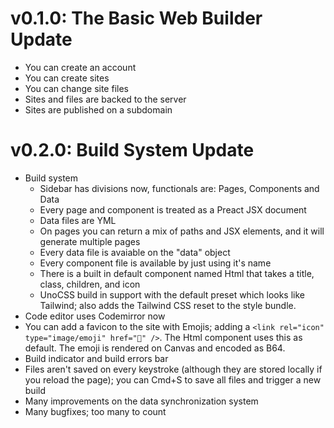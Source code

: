 # v0.1.0: The Basic Web Builder Update
- You can create an account
- You can create sites
- You can change site files
- Sites and files are backed to the server
- Sites are published on a subdomain

# v0.2.0: Build System Update

- Build system
  - Sidebar has divisions now, functionals are: Pages, Components and Data
  - Every page and component is treated as a Preact JSX document
  - Data files are YML
  - On pages you can return a mix of paths and JSX elements, and it will generate multiple pages
  - Every data file is avaiable on the "data" object
  - Every component file is available by just using it's name
  - There is a built in default component named Html that takes a title, class, children, and icon
  - UnoCSS build in support with the default preset which looks like Tailwind; also adds the Tailwind CSS reset to the style bundle.
- Code editor uses Codemirror now
- You can add a favicon to the site with Emojis; adding a `<link rel="icon" type="image/emoji" href="🔅" />`. The Html component uses this as default. The emoji is rendered on Canvas and encoded as B64.
- Build indicator and build errors bar
- Files aren't saved on every keystroke (although they are stored locally if you reload the page); you can Cmd+S to save all files and trigger a new build
- Many improvements on the data synchronization system
- Many bugfixes; too many to count
